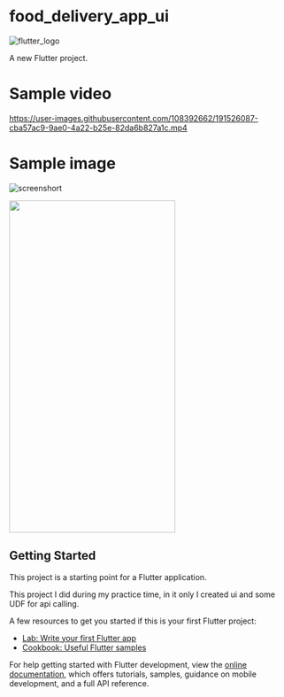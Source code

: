 # food_delivery_app_ui

![flutter_logo](https://user-images.githubusercontent.com/108392662/191526508-39a3a0f1-41b4-46b1-82a2-0754eac264c5.png)

A new Flutter project.

# Sample video
https://user-images.githubusercontent.com/108392662/191526087-cba57ac9-9ae0-4a22-b25e-82da6b827a1c.mp4

# Sample image

![screenshort](https://user-images.githubusercontent.com/108392662/191540826-ba46bc05-aada-4074-a05b-315e82c44163.jpg)

<img src="https://user-images.githubusercontent.com/108392662/191540826-ba46bc05-aada-4074-a05b-315e82c44163.jpg"  width="300" height="600">



## Getting Started

This project is a starting point for a Flutter application.

This project I did during my practice time, in it only I created ui and some UDF for api calling.

A few resources to get you started if this is your first Flutter project:

- [Lab: Write your first Flutter app](https://docs.flutter.dev/get-started/codelab)
- [Cookbook: Useful Flutter samples](https://docs.flutter.dev/cookbook)

For help getting started with Flutter development, view the
[online documentation](https://docs.flutter.dev/), which offers tutorials,
samples, guidance on mobile development, and a full API reference.

